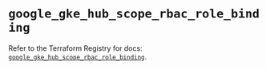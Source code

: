 # `google_gke_hub_scope_rbac_role_binding`

Refer to the Terraform Registry for docs: [`google_gke_hub_scope_rbac_role_binding`](https://registry.terraform.io/providers/hashicorp/google/6.49.2/docs/resources/gke_hub_scope_rbac_role_binding).
